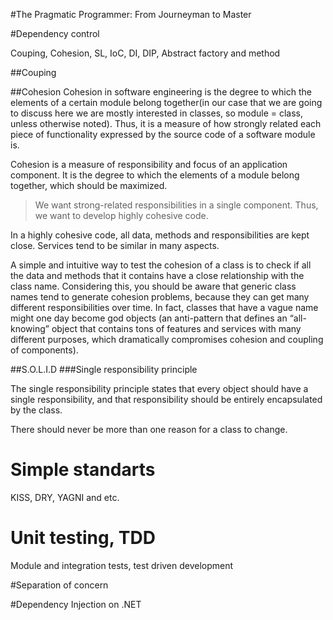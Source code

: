 #The Pragmatic Programmer: From Journeyman to Master


#Dependency control

Couping, Cohesion, SL, IoC, DI, DIP, Abstract factory and method

##Couping

##Cohesion
Cohesion in software engineering is the degree to which the elements of a certain module belong together(in our case that we are going to discuss here we are mostly interested in classes, so module = class, unless otherwise noted). Thus, it is a measure of how strongly related each piece of functionality expressed by the source code of a software module is.

Cohesion is a measure of responsibility and focus of an application component. It is the degree to which the elements of a module belong together, which should be maximized.

>We want strong-related responsibilities in a single component. Thus, we want to develop highly cohesive code.

In a highly cohesive code, all data, methods and responsibilities are kept close. Services tend to be similar in many aspects.

A simple and intuitive way to test the cohesion of a class is to check if all the data and methods that it contains have a close relationship with the class name. Considering this, you should be aware that generic class names tend to generate cohesion problems, because they can get many different responsibilities over time. In fact, classes that have a vague name might one day become god objects (an anti-pattern that defines an “all-knowing” object that contains tons of features and services with many different purposes, which dramatically compromises cohesion and coupling of components).

##S.O.L.I.D
###Single responsibility principle

The single responsibility principle states that every object should have a single responsibility, and that responsibility should be entirely encapsulated by the class.

There should never be more than one reason for a class to change.





# Simple standarts

KISS, DRY, YAGNI and etc.

# Unit testing, TDD

Module and integration tests, test driven development




#Separation of concern

#Dependency Injection on .NET